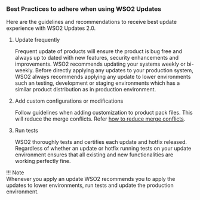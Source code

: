 ### Best Practices to adhere when using WSO2 Updates
Here are the guidelines and recommendations to receive best update experience with WSO2 Updates 2.0.

1. Update frequently

    Frequent update of products will ensure the product is bug free and always  up to dated with new features, 
    security enhancements and improvements. WSO2 recommends updating your systems weekly or bi-weekly. Before 
    directly applying any updates to your production system, WSO2 always recommends applying any update to lower 
    environments such an testing, development or staging environments which has a similar product distribution as in
    production environment. 

2. Add custom configurations or modifications

    Follow guidelines when adding customization to product pack files. This will reduce the merge conflicts. Refer
    [how to reduce merge conflicts](../updates/resolve-conflics.md).
      
3. Run tests

    WSO2 thoroughly tests and certifies each update and hotfix released. Regardless of whether an update or hotfix 
    running tests on your update environment ensures that all existing and new functionalities are working perfectly fine.
    
!!! Note  
    Whenever you apply an update WSO2 recommends you to apply the updates to lower environments, run tests and update the 
    production environment.
    